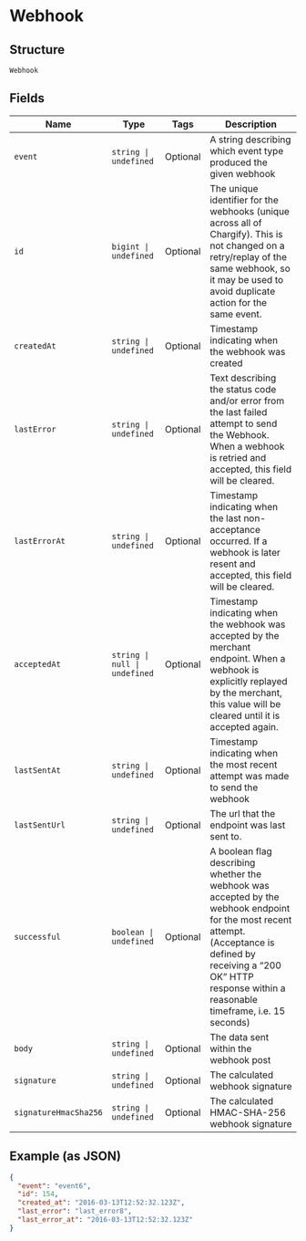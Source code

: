 
# Webhook

## Structure

`Webhook`

## Fields

| Name | Type | Tags | Description |
|  --- | --- | --- | --- |
| `event` | `string \| undefined` | Optional | A string describing which event type produced the given webhook |
| `id` | `bigint \| undefined` | Optional | The unique identifier for the webhooks (unique across all of Chargify). This is not changed on a retry/replay of the same webhook, so it may be used to avoid duplicate action for the same event. |
| `createdAt` | `string \| undefined` | Optional | Timestamp indicating when the webhook was created |
| `lastError` | `string \| undefined` | Optional | Text describing the status code and/or error from the last failed attempt to send the Webhook. When a webhook is retried and accepted, this field will be cleared. |
| `lastErrorAt` | `string \| undefined` | Optional | Timestamp indicating when the last non-acceptance occurred. If a webhook is later resent and accepted, this field will be cleared. |
| `acceptedAt` | `string \| null \| undefined` | Optional | Timestamp indicating when the webhook was accepted by the merchant endpoint. When a webhook is explicitly replayed by the merchant, this value will be cleared until it is accepted again. |
| `lastSentAt` | `string \| undefined` | Optional | Timestamp indicating when the most recent attempt was made to send the webhook |
| `lastSentUrl` | `string \| undefined` | Optional | The url that the endpoint was last sent to. |
| `successful` | `boolean \| undefined` | Optional | A boolean flag describing whether the webhook was accepted by the webhook endpoint for the most recent attempt. (Acceptance is defined by receiving a “200 OK” HTTP response within a reasonable timeframe, i.e. 15 seconds) |
| `body` | `string \| undefined` | Optional | The data sent within the webhook post |
| `signature` | `string \| undefined` | Optional | The calculated webhook signature |
| `signatureHmacSha256` | `string \| undefined` | Optional | The calculated HMAC-SHA-256 webhook signature |

## Example (as JSON)

```json
{
  "event": "event6",
  "id": 154,
  "created_at": "2016-03-13T12:52:32.123Z",
  "last_error": "last_error8",
  "last_error_at": "2016-03-13T12:52:32.123Z"
}
```

